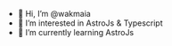- 👋 Hi, I’m @wakmaia
- 👀 I’m interested in AstroJs & Typescript
- 🌱 I’m currently learning AstroJs


<!---
wakmaia/wakmaia is a ✨ special ✨ repository because its `README.md` (this file) appears on your GitHub profile.
You can click the Preview link to take a look at your changes.
--->
